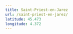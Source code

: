 ```yaml
---
title: Saint-Priest-en-Jarez
url: /saint-priest-en-jarez/
latitude: 45.473
longitude: 4.372
---
```


